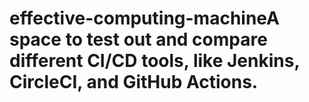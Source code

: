 # effective-computing-machineA space to test out and compare different CI/CD tools, like Jenkins, CircleCI, and GitHub Actions.
